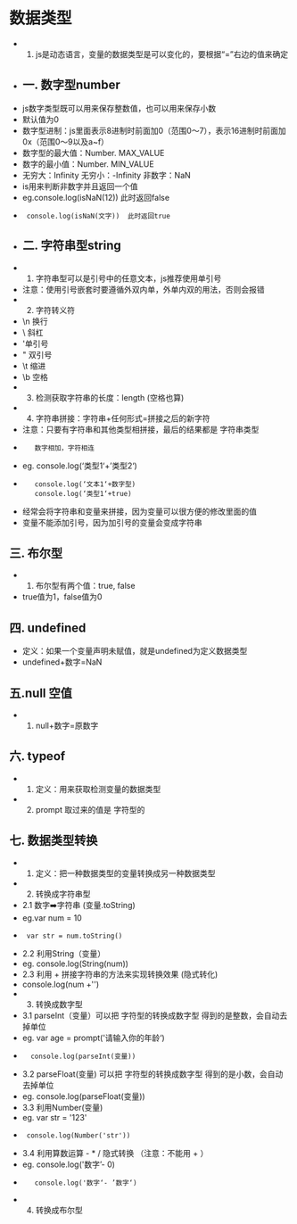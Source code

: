 # 数据类型
- 1. js是动态语言，变量的数据类型是可以变化的，要根据“=”右边的值来确定
- ## 一. 数字型number
- js数字类型既可以用来保存整数值，也可以用来保存小数
- 默认值为0
- 数字型进制：js里面表示8进制时前面加0（范围0～7），表示16进制时前面加0x（范围0～9以及a~f）
- 数字型的最大值：Number. MAX_VALUE
- 数字的最小值：Number. MIN_VALUE
- 无穷大：Infinity     无穷小：-Infinity    非数字：NaN
- is用来判断非数字并且返回一个值
-   eg.console.log(isNaN(12))  此时返回false
-      console.log(isNaN(文字))  此时返回true
- ## 二. 字符串型string
- 1. 字符串型可以是引号中的任意文本，js推荐使用单引号
-   注意：使用引号嵌套时要遵循外双内单，外单内双的用法，否则会报错
- 2. 字符转义符
-  \n 换行
-  \\ 斜杠
-  \'单引号
-  \" 双引号
-  \t 缩进
-  \b 空格
- 3. 检测获取字符串的长度：length (空格也算)
- 4. 字符串拼接：字符串+任何形式=拼接之后的新字符
-   注意：只要有字符串和其他类型相拼接，最后的结果都是 字符串类型
-        数字相加，字符相连
-    eg. console.log(‘类型1‘+’类型2‘)
-        console.log(‘文本1‘+数字型)
         console.log(‘类型1‘+true)

-   经常会将字符串和变量来拼接，因为变量可以很方便的修改里面的值
-   变量不能添加引号，因为加引号的变量会变成字符串

## 三. 布尔型

- 1. 布尔型有两个值：true, false
- true值为1，false值为0

## 四. undefined

- 定义：如果一个变量声明未赋值，就是undefined为定义数据类型
- undefined+数字=NaN

## 五.null 空值

- 1. null+数字=原数字

## 六. typeof

- 1. 定义：用来获取检测变量的数据类型
- 2. prompt 取过来的值是 字符型的

## 七. 数据类型转换

- 1. 定义：把一种数据类型的变量转换成另一种数据类型
- 2. 转换成字符串型
-  2.1 数字➡️字符串 (变量.toString)
-   eg.var num = 10
-      var str = num.toString()
-  2.2 利用String（变量）
-   eg. console.log(String(num))
-  2.3 利用 + 拼接字符串的方法来实现转换效果  (隐式转化)
-  console.log(num +'')
- 3. 转换成数字型
-  3.1 parseInt（变量）可以把 字符型的转换成数字型 得到的是整数，会自动去掉单位
-   eg. var age = prompt('请输入你的年龄‘)
-       console.log(parseInt(变量))
-  3.2 parseFloat(变量) 可以把 字符型的转换成数字型 得到的是小数，会自动去掉单位
-   eg. console.log(parseFloat(变量))
-  3.3 利用Number(变量)
-   eg. var str = '123'
-      console.log(Number('str'))
-  3.4 利用算数运算 - * / 隐式转换  （注意：不能用 + ）
-    eg. console.log('数字’- 0)
-        console.log('数字‘- ’数字‘)
- 4. 转换成布尔型
